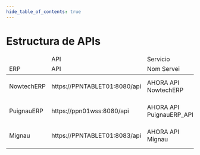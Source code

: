 ```yaml
--- 
hide_table_of_contents: true
---
```

# Estructura de APIs

<table>
    <thead>
        <tr>
            <td></td>
            <td colspan={4}>API</td>
            <td colspan={2}>Servicio</td>
            <td colspan={2}>eFactura</td>
        </tr>
        <tr>
            <td>ERP</td>
            <td>API</td>
            <td>Nom Servei</td>
            <td>Host</td>
            <td>Port</td>
            <td>Nom Servei</td>
            <td>Host</td>
            <td>Nom Servei</td>
            <td>Host</td>
        </tr>
    </thead>
    <tbody>
        <tr>
            <td>NowtechERP</td>
            <td>https://PPNTABLET01:8080/api</td>
            <td>AHORA API NowtechERP</td>
            <td>192.168.0.4</td>
            <td>8080</td>
            <td>AHORA Servicio NowtechERP</td>
            <td>192.168.0.4</td>
            <td>AHORA eFactura NowtechERP</td>
            <td>192.168.0.4</td>
        </tr>
        <tr>
            <td>PuignauERP</td>
            <td>https://ppn01wss:8080/api</td>
            <td>AHORA API PuignauERP_API91</td>
            <td>192.168.0.4</td>
            <td>8084</td>
            <td>AHORA Servicio PuignauERP_78</td>
            <td>192.168.0.4</td>
            <td>AHORA eFactura PuignauERP_78</td>
            <td>192.168.0.4</td>
        </tr>
        <tr>
            <td>Mignau</td>
            <td>https://PPNTABLET01:8083/api</td>
            <td>AHORA API Mignau</td>
            <td>192.168.0.4</td>
            <td>8083</td>
            <td>AHORA Servicio Mignau</td>
            <td>192.168.0.4</td>
            <td>AHORA eFactura Mignau</td>
            <td>192.168.0.4</td>
        </tr>
    </tbody>
</table>
